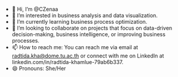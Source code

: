 - 👋 Hi, I’m @CZenaa
- 👀 I’m interested in business analysis and  data visualization.
- 🌱 I’m currently learning business process optimization.
- 💞️ I’m looking to collaborate on projects that focus on data-driven decision-making, business intelligence, or improving business processes.
- 📫 How to reach me: You can reach me via email at radtida.kha@dome.tu.ac.th or connect with me on LinkedIn at linkedin.com/in/radtida-khamlue-79ab6b337.
- 😄 Pronouns: She/Her
 

<!---
CZenaa/CZenaa is a ✨ special ✨ repository because its `README.md` (this file) appears on your GitHub profile.
You can click the Preview link to take a look at your changes.
--->
